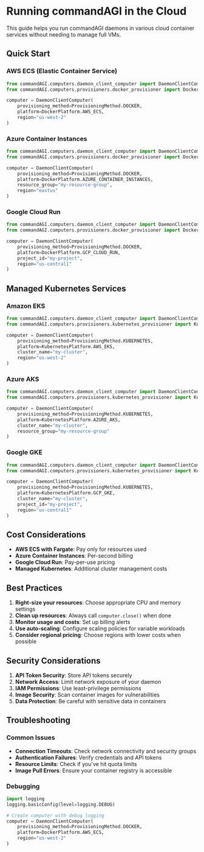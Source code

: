 # Running commandAGI in the Cloud

This guide helps you run commandAGI daemons in various cloud container services without needing to manage full VMs.

## Quick Start

### AWS ECS (Elastic Container Service)

```python
from commandAGI.computers.daemon_client_computer import DaemonClientComputer, ProvisioningMethod
from commandAGI.computers.provisioners.docker_provisioner import DockerPlatform

computer = DaemonClientComputer(
    provisioning_method=ProvisioningMethod.DOCKER,
    platform=DockerPlatform.AWS_ECS,
    region="us-west-2"
)
```

### Azure Container Instances

```python
from commandAGI.computers.daemon_client_computer import DaemonClientComputer, ProvisioningMethod
from commandAGI.computers.provisioners.docker_provisioner import DockerPlatform

computer = DaemonClientComputer(
    provisioning_method=ProvisioningMethod.DOCKER,
    platform=DockerPlatform.AZURE_CONTAINER_INSTANCES,
    resource_group="my-resource-group",
    region="eastus"
)
```

### Google Cloud Run

```python
from commandAGI.computers.daemon_client_computer import DaemonClientComputer, ProvisioningMethod
from commandAGI.computers.provisioners.docker_provisioner import DockerPlatform

computer = DaemonClientComputer(
    provisioning_method=ProvisioningMethod.DOCKER,
    platform=DockerPlatform.GCP_CLOUD_RUN,
    project_id="my-project",
    region="us-central1"
)
```

## Managed Kubernetes Services

### Amazon EKS

```python
from commandAGI.computers.daemon_client_computer import DaemonClientComputer, ProvisioningMethod
from commandAGI.computers.provisioners.kubernetes_provisioner import KubernetesPlatform

computer = DaemonClientComputer(
    provisioning_method=ProvisioningMethod.KUBERNETES,
    platform=KubernetesPlatform.AWS_EKS,
    cluster_name="my-cluster",
    region="us-west-2"
)
```

### Azure AKS

```python
from commandAGI.computers.daemon_client_computer import DaemonClientComputer, ProvisioningMethod
from commandAGI.computers.provisioners.kubernetes_provisioner import KubernetesPlatform

computer = DaemonClientComputer(
    provisioning_method=ProvisioningMethod.KUBERNETES,
    platform=KubernetesPlatform.AZURE_AKS,
    cluster_name="my-cluster",
    resource_group="my-resource-group"
)
```

### Google GKE

```python
from commandAGI.computers.daemon_client_computer import DaemonClientComputer, ProvisioningMethod
from commandAGI.computers.provisioners.kubernetes_provisioner import KubernetesPlatform

computer = DaemonClientComputer(
    provisioning_method=ProvisioningMethod.KUBERNETES,
    platform=KubernetesPlatform.GCP_GKE,
    cluster_name="my-cluster",
    project_id="my-project",
    region="us-central1"
)
```

## Cost Considerations

- **AWS ECS with Fargate**: Pay only for resources used
- **Azure Container Instances**: Per-second billing
- **Google Cloud Run**: Pay-per-use pricing
- **Managed Kubernetes**: Additional cluster management costs

## Best Practices

1. **Right-size your resources**: Choose appropriate CPU and memory settings
2. **Clean up resources**: Always call `computer.close()` when done
3. **Monitor usage and costs**: Set up billing alerts
4. **Use auto-scaling**: Configure scaling policies for variable workloads
5. **Consider regional pricing**: Choose regions with lower costs when possible

## Security Considerations

1. **API Token Security**: Store API tokens securely
2. **Network Access**: Limit network exposure of your daemon
3. **IAM Permissions**: Use least-privilege permissions
4. **Image Security**: Scan container images for vulnerabilities
5. **Data Protection**: Be careful with sensitive data in containers

## Troubleshooting

### Common Issues

- **Connection Timeouts**: Check network connectivity and security groups
- **Authentication Failures**: Verify credentials and API tokens
- **Resource Limits**: Check if you've hit quota limits
- **Image Pull Errors**: Ensure your container registry is accessible

### Debugging

```python
import logging
logging.basicConfig(level=logging.DEBUG)

# Create computer with debug logging
computer = DaemonClientComputer(
    provisioning_method=ProvisioningMethod.DOCKER,
    platform=DockerPlatform.AWS_ECS,
    region="us-west-2"
)
